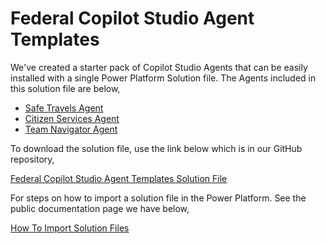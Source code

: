 # Federal Copilot Studio Agent Templates

We've created a starter pack of Copilot Studio Agents that can be easily installed with a single Power Platform Solution file.  The Agents included in this solution file are below,

* [Safe Travels Agent](https://learn.microsoft.com/en-us/microsoft-copilot-studio/template-safe-travels)
* [Citizen Services Agent](https://learn.microsoft.com/en-us/microsoft-copilot-studio/template-citizen-services)
* [Team Navigator Agent](https://learn.microsoft.com/en-us/microsoft-copilot-studio/template-org-navigator)

To download the solution file, use the link below which is in our GitHub repository,

[Federal Copilot Studio Agent Templates Solution File](files/FederalCopilotStudioTemplate_1_0_0_5.zip)

For steps on how to import a solution file in the Power Platform.  See the public documentation page we have below,

[How To Import Solution Files](https://learn.microsoft.com/en-us/power-apps/maker/data-platform/import-update-export-solutions)